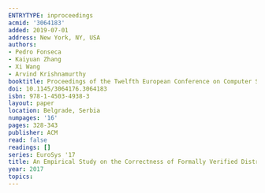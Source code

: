 ```yaml
---
ENTRYTYPE: inproceedings
acmid: '3064183'
added: 2019-07-01
address: New York, NY, USA
authors:
- Pedro Fonseca
- Kaiyuan Zhang
- Xi Wang
- Arvind Krishnamurthy
booktitle: Proceedings of the Twelfth European Conference on Computer Systems
doi: 10.1145/3064176.3064183
isbn: 978-1-4503-4938-3
layout: paper
location: Belgrade, Serbia
numpages: '16'
pages: 328-343
publisher: ACM
read: false
readings: []
series: EuroSys '17
title: An Empirical Study on the Correctness of Formally Verified Distributed Systems
year: 2017
topics:
---
```

